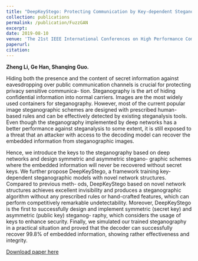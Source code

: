 ```yaml
---
title: "DeepKeyStego: Protecting Communication by Key-dependent Steganography with Deep Networks"
collection: publications
permalink: /publication/FuzzGAN
excerpt:
date: 2019-08-10
venue: 'The 21st IEEE International Conferences on High Performance Computing and Communications (HPCC)'
paperurl:
citation: 
---
```

<b>Zheng Li, Ge Han, Shanqing Guo.</b>

Hiding both the presence and the content of secret information against eavesdropping over public communication channels is crucial for protecting privacy sensitive communica- tion. Steganography is the art of hiding confidential information into normal carriers. Images are the most widely used containers for steganography. However, most of the current popular image steganographic schemes are designed with prescribed human- based rules and can be effectively detected by existing steganalysis tools. Even though the steganography implemented by deep networks has a better performance against steganalysis to some extent, it is still exposed to a threat that an attacker with access to the decoding model can recover the embedded information from steganographic images.

Hence, we introduce the keys to the steganography based on deep networks and design symmetric and asymmetric stegano- graphic schemes where the embedded information will never be recovered without secret keys. We further propose DeepKeyStego, a framework training key-dependent steganographic models with novel network structures. Compared to previous meth- ods, DeepKeyStego based on novel network structures achieves excellent invisibility and produces a steganographic algorithm without any prescribed rules or hand-crafted features, which can perform competitively remarkable undetectability. Moreover, DeepKeyStego is the first to successfully design and implement symmetric (secret key) and asymmetric (public key) steganog- raphy, which considers the usage of keys to enhance security. Finally, we simulated our trained steganography in a practical situation and proved that the decoder can successfully recover 99.8% of embedded information, showing rather effectiveness and integrity.

[Download paper here](http://g3h4n.github.io/files/DeepKeyStego-HPCC2019.pdf)
